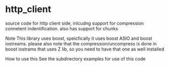 # http_client
source code for http client side, inlcudng support for compression connetent indentification. also has support for chunks

Note
This library uses boost, speicfically it uses boost ASIO and boost iostreams. please also note that the compression/uncompress is done in boost iostrams that uses Z lib, so you need to have that one as well installed

How to use this
See the subdirectory examples for use of this code
